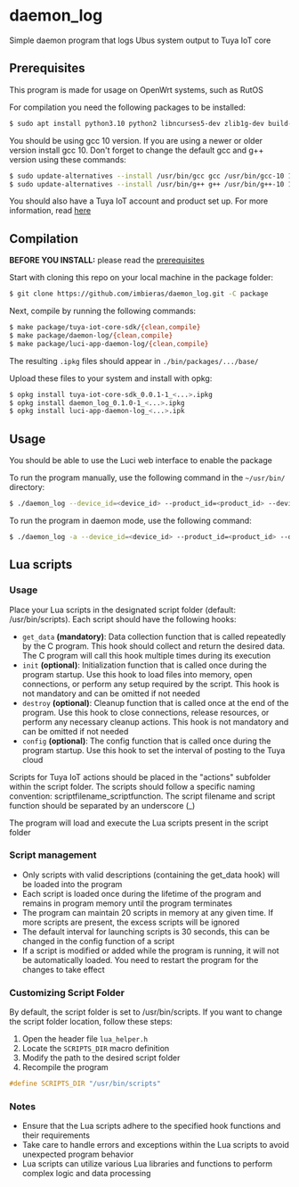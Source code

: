 # daemon_log

Simple daemon program that logs Ubus system output to Tuya IoT core

## Prerequisites

This program is made for usage on OpenWrt systems, such as RutOS

For compilation you need the following packages to be installed:

```sh
$ sudo apt install python3.10 python2 libncurses5-dev zlib1g-dev build-essential git gawk unzip u-boot-tools
```

You should be using gcc 10 version. If you are using a newer or older version install gcc 10. Don't forget to change the default gcc and g++ version using these commands:

```sh
$ sudo update-alternatives --install /usr/bin/gcc gcc /usr/bin/gcc-10 10
$ sudo update-alternatives --install /usr/bin/g++ g++ /usr/bin/g++-10 10
```

You should also have a Tuya IoT account and product set up. For more information, read [here](https://github.com/tuya/tuya-iot-core-sdk/blob/main/README.md)

## Compilation

**BEFORE YOU INSTALL:** please read the [prerequisites](#Prerequisites)

Start with cloning this repo on your local machine in the package folder:

```sh
$ git clone https://github.com/imbieras/daemon_log.git -C package
```

Next, compile by running the following commands:

```sh
$ make package/tuya-iot-core-sdk/{clean,compile}
$ make package/daemon-log/{clean,compile}
$ make package/luci-app-daemon-log/{clean,compile}
```

The resulting `.ipkg` files should appear in `./bin/packages/.../base/`

Upload these files to your system and install with opkg:

```sh
$ opkg install tuya-iot-core-sdk_0.0.1-1_<...>.ipkg
$ opkg install daemon_log_0.1.0-1_<...>.ipkg
$ opkg install luci-app-daemon-log_<...>.ipk
```

## Usage

You should be able to use the Luci web interface to enable the package

To run the program manually, use the following command in the `~/usr/bin/` directory:

```sh
$ ./daemon_log --device_id=<device_id> --product_id=<product_id> --device_secret=<device_secret>
```

To run the program in daemon mode, use the following command:

```sh
$ ./daemon_log -a --device_id=<device_id> --product_id=<product_id> --device_secret=<device_secret>
```

## Lua scripts

### Usage

Place your Lua scripts in the designated script folder (default: /usr/bin/scripts). Each script should have the following hooks:
    
- `get_data` **(mandatory)**: Data collection function that is called repeatedly by the C program. This hook should collect and return the desired data. The C program will call this hook multiple times during its execution
- `init` **(optional)**: Initialization function that is called once during the program startup. Use this hook to load files into memory, open connections, or perform any setup required by the script. This hook is not mandatory and can be omitted if not needed
- `destroy` **(optional)**: Cleanup function that is called once at the end of the program. Use this hook to close connections, release resources, or perform any necessary cleanup actions. This hook is not mandatory and can be omitted if not needed
- `config` **(optional)**: The config function that is called once during the program startup. Use this hook to set the interval of posting to the Tuya cloud

Scripts for Tuya IoT actions should be placed in the "actions" subfolder within the script folder. The scripts should follow a specific naming convention: scriptfilename_scriptfunction. The script filename and script function should be separated by an underscore (_)

The program will load and execute the Lua scripts present in the script folder

### Script management

- Only scripts with valid descriptions (containing the get_data hook) will be loaded into the program
- Each script is loaded once during the lifetime of the program and remains in program memory until the program terminates
- The program can maintain 20 scripts in memory at any given time. If more scripts are present, the excess scripts will be ignored
- The default interval for launching scripts is 30 seconds, this can be changed in the config function of a script
- If a script is modified or added while the program is running, it will not be automatically loaded. You need to restart the program for the changes to take effect

### Customizing Script Folder

By default, the script folder is set to /usr/bin/scripts. If you want to change the script folder location, follow these steps:

1. Open the header file `lua_helper.h`
1. Locate the `SCRIPTS_DIR` macro definition
1. Modify the path to the desired script folder
1. Recompile the program

```c
#define SCRIPTS_DIR "/usr/bin/scripts"
```

### Notes

- Ensure that the Lua scripts adhere to the specified hook functions and their requirements
- Take care to handle errors and exceptions within the Lua scripts to avoid unexpected program behavior
- Lua scripts can utilize various Lua libraries and functions to perform complex logic and data processing
